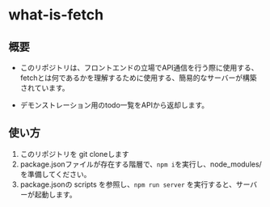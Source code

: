 # what-is-fetch

## 概要
- このリポジトリは、フロントエンドの立場でAPI通信を行う際に使用する、fetchとは何であるかを理解するために使用する、簡易的なサーバーが構築されています。

- デモンストレーション用のtodo一覧をAPIから返却します。

## 使い方
1. このリポジトリを git cloneします
2. package.jsonファイルが存在する階層で、`npm i`を実行し、node_modules/を準備してください。
3. package.jsonの scripts を参照し、`npm run server` を実行すると、サーバーが起動します。
